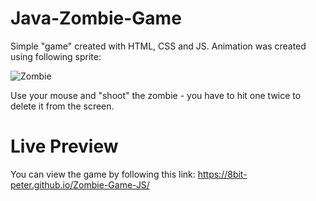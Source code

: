 # Java-Zombie-Game
Simple "game" created with HTML, CSS and JS. Animation was created using following sprite:

![Zombie](http://www.wdrfree.com/public/demos/animatespritekeyframes/walkingdead.png)

Use your mouse and "shoot" the zombie - you have to hit one twice to delete it from the screen.

 # Live Preview

You can view the game by following this link: https://8bit-peter.github.io/Zombie-Game-JS/
